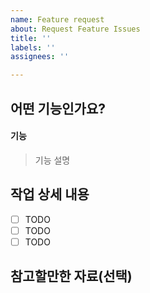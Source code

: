 ```yaml
---
name: Feature request
about: Request Feature Issues
title: ''
labels: ''
assignees: ''

---
```


## 어떤 기능인가요?
#### 기능
> 기능 설명

## 작업 상세 내용

- [ ] TODO
- [ ] TODO
- [ ] TODO

## 참고할만한 자료(선택)
